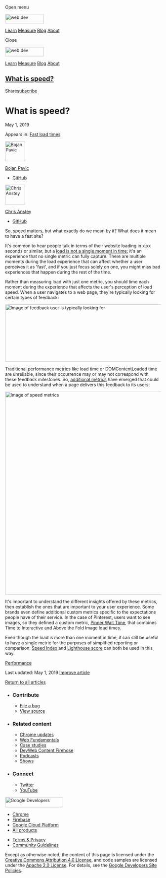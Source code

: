 <span class="w-tooltip w-tooltip--left">Open menu</span>

<a href="/" class="gc-analytics-event header-default__logo-link"><img src="/images/lockup.svg" alt="web.dev" class="header-default__logo" width="125" height="30" /></a>

<a href="/learn/" class="gc-analytics-event header-default__link">Learn</a> <a href="/measure/" class="gc-analytics-event header-default__link">Measure</a> <a href="/blog/" class="gc-analytics-event header-default__link">Blog</a> <a href="/about/" class="gc-analytics-event header-default__link">About</a>

<span class="w-tooltip">Close</span>

<a href="/" class="gc-analytics-event"><img src="/images/lockup.svg" alt="web.dev" class="drawer-default__logo" width="125" height="30" /></a>

<a href="/learn/" class="gc-analytics-event drawer-default__link">Learn</a> <a href="/measure/" class="gc-analytics-event drawer-default__link">Measure</a> <a href="/blog/" class="gc-analytics-event drawer-default__link">Blog</a> <a href="/about/" class="gc-analytics-event drawer-default__link">About</a>

<a href="#what-is-speed" class="w-toc__header--link">What is speed?</a>
-----------------------------------------------------------------------

Share<a href="/newsletter/" class="gc-analytics-event w-actions__fab w-actions__fab--subscribe"><span>subscribe</span></a>

What is speed?
==============

May 1, 2019

<span class="w-post-signpost__title">Appears in:</span> <a href="/fast" class="w-post-signpost__link">Fast load times</a>

[<img src="https://web-dev.imgix.net/image/admin/vxFF9sBge4qdpMqaKC0Z.jpg?auto=format&amp;fit=crop&amp;h=64&amp;w=64" alt="Bojan Pavic" class="w-author__image" sizes="(min-width: 64px) 64px, calc(100vw - 48px)" srcset="https://web-dev.imgix.net/image/admin/vxFF9sBge4qdpMqaKC0Z.jpg?fit=crop&amp;h=64&amp;w=64&amp;auto=format&amp;dpr=1&amp;q=75, https://web-dev.imgix.net/image/admin/vxFF9sBge4qdpMqaKC0Z.jpg?fit=crop&amp;h=64&amp;w=64&amp;auto=format&amp;dpr=2&amp;q=50 2x, https://web-dev.imgix.net/image/admin/vxFF9sBge4qdpMqaKC0Z.jpg?fit=crop&amp;h=64&amp;w=64&amp;auto=format&amp;dpr=3&amp;q=35 3x, https://web-dev.imgix.net/image/admin/vxFF9sBge4qdpMqaKC0Z.jpg?fit=crop&amp;h=64&amp;w=64&amp;auto=format&amp;dpr=4&amp;q=23 4x, https://web-dev.imgix.net/image/admin/vxFF9sBge4qdpMqaKC0Z.jpg?fit=crop&amp;h=64&amp;w=64&amp;auto=format&amp;dpr=5&amp;q=20 5x" width="64" height="64" />](/authors/bojanpavic/)

<a href="/authors/bojanpavic/" class="w-author__name-link">Bojan Pavic</a>

-   <a href="https://github.com/bojanpavic" class="w-author__link">GitHub</a>

[<img src="https://web-dev.imgix.net/image/admin/n9o3c8Qxz0uUprZnlsRk.jpg?auto=format&amp;fit=crop&amp;h=64&amp;w=64" alt="Chris Anstey" class="w-author__image" sizes="(min-width: 64px) 64px, calc(100vw - 48px)" srcset="https://web-dev.imgix.net/image/admin/n9o3c8Qxz0uUprZnlsRk.jpg?fit=crop&amp;h=64&amp;w=64&amp;auto=format&amp;dpr=1&amp;q=75, https://web-dev.imgix.net/image/admin/n9o3c8Qxz0uUprZnlsRk.jpg?fit=crop&amp;h=64&amp;w=64&amp;auto=format&amp;dpr=2&amp;q=50 2x, https://web-dev.imgix.net/image/admin/n9o3c8Qxz0uUprZnlsRk.jpg?fit=crop&amp;h=64&amp;w=64&amp;auto=format&amp;dpr=3&amp;q=35 3x, https://web-dev.imgix.net/image/admin/n9o3c8Qxz0uUprZnlsRk.jpg?fit=crop&amp;h=64&amp;w=64&amp;auto=format&amp;dpr=4&amp;q=23 4x, https://web-dev.imgix.net/image/admin/n9o3c8Qxz0uUprZnlsRk.jpg?fit=crop&amp;h=64&amp;w=64&amp;auto=format&amp;dpr=5&amp;q=20 5x" width="64" height="64" />](/authors/ansteychris/)

<a href="/authors/ansteychris/" class="w-author__name-link">Chris Anstey</a>

-   <a href="https://github.com/ansteychris" class="w-author__link">GitHub</a>

So, speed matters, but what exactly do we mean by it? What does it mean to have a fast site?

It's common to hear people talk in terms of their website loading in x.xx seconds or similar, but a [load is not a single moment in time](https://developers.google.com/web/fundamentals/performance/user-centric-performance-metrics); it's an experience that no single metric can fully capture. There are multiple moments during the load experience that can affect whether a user perceives it as 'fast', and if you just focus solely on one, you might miss bad experiences that happen during the rest of the time.

Rather than measuring load with just one metric, you should time each moment during the experience that affects the user's perception of load speed. When a user navigates to a web page, they're typically looking for certain types of feedback:

<img src="https://web-dev.imgix.net/image/admin/NGX9WC2BXTRY6FP5TTGl.png?auto=format" alt="Image of feedback user is typically looking for" sizes="(min-width: 800px) 800px, calc(100vw - 48px)" srcset="https://web-dev.imgix.net/image/admin/NGX9WC2BXTRY6FP5TTGl.png?auto=format&amp;w=200 200w, https://web-dev.imgix.net/image/admin/NGX9WC2BXTRY6FP5TTGl.png?auto=format&amp;w=228 228w, https://web-dev.imgix.net/image/admin/NGX9WC2BXTRY6FP5TTGl.png?auto=format&amp;w=260 260w, https://web-dev.imgix.net/image/admin/NGX9WC2BXTRY6FP5TTGl.png?auto=format&amp;w=296 296w, https://web-dev.imgix.net/image/admin/NGX9WC2BXTRY6FP5TTGl.png?auto=format&amp;w=338 338w, https://web-dev.imgix.net/image/admin/NGX9WC2BXTRY6FP5TTGl.png?auto=format&amp;w=385 385w, https://web-dev.imgix.net/image/admin/NGX9WC2BXTRY6FP5TTGl.png?auto=format&amp;w=439 439w, https://web-dev.imgix.net/image/admin/NGX9WC2BXTRY6FP5TTGl.png?auto=format&amp;w=500 500w, https://web-dev.imgix.net/image/admin/NGX9WC2BXTRY6FP5TTGl.png?auto=format&amp;w=571 571w, https://web-dev.imgix.net/image/admin/NGX9WC2BXTRY6FP5TTGl.png?auto=format&amp;w=650 650w, https://web-dev.imgix.net/image/admin/NGX9WC2BXTRY6FP5TTGl.png?auto=format&amp;w=741 741w, https://web-dev.imgix.net/image/admin/NGX9WC2BXTRY6FP5TTGl.png?auto=format&amp;w=845 845w, https://web-dev.imgix.net/image/admin/NGX9WC2BXTRY6FP5TTGl.png?auto=format&amp;w=964 964w, https://web-dev.imgix.net/image/admin/NGX9WC2BXTRY6FP5TTGl.png?auto=format&amp;w=1098 1098w, https://web-dev.imgix.net/image/admin/NGX9WC2BXTRY6FP5TTGl.png?auto=format&amp;w=1252 1252w, https://web-dev.imgix.net/image/admin/NGX9WC2BXTRY6FP5TTGl.png?auto=format&amp;w=1428 1428w, https://web-dev.imgix.net/image/admin/NGX9WC2BXTRY6FP5TTGl.png?auto=format&amp;w=1600 1600w" width="800" height="185" />

Traditional performance metrics like load time or DOMContentLoaded time are unreliable, since their occurrence may or may not correspond with these feedback milestones. So, [additional metrics](/lighthouse-performance/#metrics) have emerged that could be used to understand when a page delivers this feedback to its users:

<img src="https://web-dev.imgix.net/image/admin/tz1aubGGvefskjcPfjBQ.png?auto=format" alt="Image of speed metrics" sizes="(min-width: 800px) 800px, calc(100vw - 48px)" srcset="https://web-dev.imgix.net/image/admin/tz1aubGGvefskjcPfjBQ.png?auto=format&amp;w=200 200w, https://web-dev.imgix.net/image/admin/tz1aubGGvefskjcPfjBQ.png?auto=format&amp;w=228 228w, https://web-dev.imgix.net/image/admin/tz1aubGGvefskjcPfjBQ.png?auto=format&amp;w=260 260w, https://web-dev.imgix.net/image/admin/tz1aubGGvefskjcPfjBQ.png?auto=format&amp;w=296 296w, https://web-dev.imgix.net/image/admin/tz1aubGGvefskjcPfjBQ.png?auto=format&amp;w=338 338w, https://web-dev.imgix.net/image/admin/tz1aubGGvefskjcPfjBQ.png?auto=format&amp;w=385 385w, https://web-dev.imgix.net/image/admin/tz1aubGGvefskjcPfjBQ.png?auto=format&amp;w=439 439w, https://web-dev.imgix.net/image/admin/tz1aubGGvefskjcPfjBQ.png?auto=format&amp;w=500 500w, https://web-dev.imgix.net/image/admin/tz1aubGGvefskjcPfjBQ.png?auto=format&amp;w=571 571w, https://web-dev.imgix.net/image/admin/tz1aubGGvefskjcPfjBQ.png?auto=format&amp;w=650 650w, https://web-dev.imgix.net/image/admin/tz1aubGGvefskjcPfjBQ.png?auto=format&amp;w=741 741w, https://web-dev.imgix.net/image/admin/tz1aubGGvefskjcPfjBQ.png?auto=format&amp;w=845 845w, https://web-dev.imgix.net/image/admin/tz1aubGGvefskjcPfjBQ.png?auto=format&amp;w=964 964w, https://web-dev.imgix.net/image/admin/tz1aubGGvefskjcPfjBQ.png?auto=format&amp;w=1098 1098w, https://web-dev.imgix.net/image/admin/tz1aubGGvefskjcPfjBQ.png?auto=format&amp;w=1252 1252w, https://web-dev.imgix.net/image/admin/tz1aubGGvefskjcPfjBQ.png?auto=format&amp;w=1428 1428w, https://web-dev.imgix.net/image/admin/tz1aubGGvefskjcPfjBQ.png?auto=format&amp;w=1600 1600w" width="800" height="654" />

It's important to understand the different insights offered by these metrics, then establish the ones that are important to your user experience. Some brands even define additional custom metrics specific to the expectations people have of their service. In the case of Pinterest, users want to see images, so they defined a custom metric, [Pinner Wait Time](https://www.youtube.com/watch?v=Xryhxi45Q5M), that combines Time to Interactive and Above the Fold Image load times.

Even though the load is more than one moment in time, it can still be useful to have a single metric for the purposes of simplified reporting or comparison: [Speed Index](/speed-index) and [Lighthouse score](https://developers.google.com/web/tools/lighthouse/v3/scoring) can both be used in this way.

<a href="/tags/performance/" class="w-chip">Performance</a>

<span class="w-mr--sm">Last updated: May 1, 2019 </span>[Improve article](https://github.com/GoogleChrome/web.dev/blob/master/src/site/content/en/fast/what-is-speed/index.md)

<a href="/fast" class="gc-analytics-event w-article-navigation__link w-article-navigation__link--back w-article-navigation__link--single">Return to all articles</a>

-   ### Contribute

    -   <a href="https://github.com/GoogleChrome/web.dev/issues/new?assignees=&amp;labels=bug&amp;template=bug_report.md&amp;title=" class="w-footer__linkbox-link">File a bug</a>
    -   <a href="https://github.com/googlechrome/web.dev" class="w-footer__linkbox-link">View source</a>

-   ### Related content

    -   <a href="https://blog.chromium.org/" class="w-footer__linkbox-link">Chrome updates</a>
    -   <a href="https://developers.google.com/web/" class="w-footer__linkbox-link">Web Fundamentals</a>
    -   <a href="https://developers.google.com/web/showcase/" class="w-footer__linkbox-link">Case studies</a>
    -   <a href="https://devwebfeed.appspot.com/" class="w-footer__linkbox-link">DevWeb Content Firehose</a>
    -   <a href="/podcasts/" class="w-footer__linkbox-link">Podcasts</a>
    -   <a href="/shows/" class="w-footer__linkbox-link">Shows</a>

-   ### Connect

    -   <a href="https://www.twitter.com/ChromiumDev" class="w-footer__linkbox-link">Twitter</a>
    -   <a href="https://www.youtube.com/user/ChromeDevelopers" class="w-footer__linkbox-link">YouTube</a>

<a href="https://developers.google.com/" class="w-footer__utility-logo-link"><img src="/images/lockup-color.png" alt="Google Developers" class="w-footer__utility-logo" width="185" height="33" /></a>

-   <a href="https://developer.chrome.com/" class="w-footer__utility-link">Chrome</a>
-   <a href="https://firebase.google.com/" class="w-footer__utility-link">Firebase</a>
-   <a href="https://cloud.google.com/" class="w-footer__utility-link">Google Cloud Platform</a>
-   <a href="https://developers.google.com/products" class="w-footer__utility-link">All products</a>

<!-- -->

-   <a href="https://policies.google.com/" class="w-footer__utility-link">Terms &amp; Privacy</a>
-   <a href="/community-guidelines/" class="w-footer__utility-link">Community Guidelines</a>

Except as otherwise noted, the content of this page is licensed under the [Creative Commons Attribution 4.0 License](https://creativecommons.org/licenses/by/4.0/), and code samples are licensed under the [Apache 2.0 License](https://www.apache.org/licenses/LICENSE-2.0). For details, see the [Google Developers Site Policies](https://developers.google.com/terms/site-policies).
